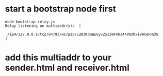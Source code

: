 # start a bootstrap node first

```
node bootstrap-relay.js
Relay listening on multiaddr(s):  [
  '/ip4/127.0.0.1/tcp/64793/ws/p2p/12D3KooWEGyvZ532WFmK344VU2hxivACeFHZXAhC1ZMZHcFGLLmV'
]
```

# add this multiaddr to your sender.html and receiver.html

